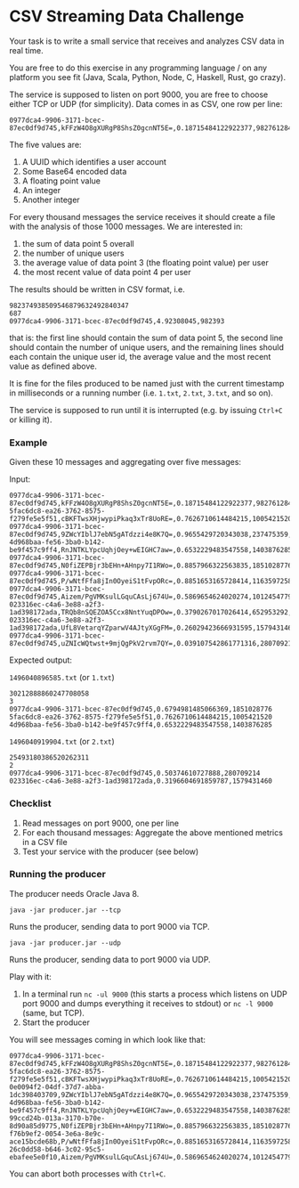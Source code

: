 # CSV Streaming Data Challenge

Your task is to write a small service that receives and analyzes
CSV data in real time.

You are free to do this exercise in any programming language /
on any platform you see fit (Java, Scala, Python, Node, C, Haskell,
Rust, go crazy).

The service is supposed to listen on port 9000, you are free to
choose either TCP or UDP (for simplicity). Data comes in as CSV,
one row per line:

    0977dca4-9906-3171-bcec-87ec0df9d745,kFFzW4O8gXURgP8ShsZ0gcnNT5E=,0.18715484122922377,982761284,8442009284719321817

The five values are:

1. A UUID which identifies a user account
2. Some Base64 encoded data
3. A floating point value
4. An integer
5. Another integer

For every thousand messages the service receives it should create a file with
the analysis of those 1000 messages. We are interested in:

1. the sum of data point 5 overall
2. the number of unique users
3. the average value of data point 3 (the floating point value) per user
4. the most recent value of data point 4 per user

The results should be written in CSV format, i.e.

    982374938509546879632492840347
    687
    0977dca4-9906-3171-bcec-87ec0df9d745,4.92308045,982393

that is: the first line should contain the sum of data point 5,
the second line should contain the number of unique users,
and the remaining lines should each contain the unique user id,
the average value and the most recent value as defined above.

It is fine for the files produced to be named just with the
current timestamp in milliseconds or a running number (i.e.
`1.txt`, `2.txt`, `3.txt`, and so on).

The service is supposed to run until it is interrupted (e.g.
by issuing `Ctrl+C` or killing it).


### Example

Given these 10 messages and aggregating over five messages:

Input:

    0977dca4-9906-3171-bcec-87ec0df9d745,kFFzW4O8gXURgP8ShsZ0gcnNT5E=,0.18715484122922377,982761284,8442009284719321817
    5fac6dc8-ea26-3762-8575-f279fe5e5f51,cBKFTwsXHjwypiPkaq3xTr8UoRE=,0.7626710614484215,1005421520,6642446482729493998
    0977dca4-9906-3171-bcec-87ec0df9d745,9ZWcYIblJ7ebN5gATdzzi4e8K7Q=,0.9655429720343038,237475359,3923415930816731861
    4d968baa-fe56-3ba0-b142-be9f457c9ff4,RnJNTKLYpcUqhjOey+wEIGHC7aw=,0.6532229483547558,1403876285,4756900066502959030
    0977dca4-9906-3171-bcec-87ec0df9d745,N0fiZEPBjr3bEHn+AHnpy7I1RWo=,0.8857966322563835,1851028776,6448117095479201352
    0977dca4-9906-3171-bcec-87ec0df9d745,P/wNtfFfa8jIn0OyeiS1tFvpORc=,0.8851653165728414,1163597258,8294506528003481004
    0977dca4-9906-3171-bcec-87ec0df9d745,Aizem/PgVMKsulLGquCAsLj674U=,0.5869654624020274,1012454779,2450005343631151248
    023316ec-c4a6-3e88-a2f3-1ad398172ada,TRQb8nSQEZOA5Ccx8NntYuqDPOw=,0.3790267017026414,652953292,4677453911100967584
    023316ec-c4a6-3e88-a2f3-1ad398172ada,UfL8VetarqYZparwV4AJtyXGgFM=,0.26029423666931595,1579431460,5620969177909661735
    0977dca4-9906-3171-bcec-87ec0df9d745,uZNIcWQtwst+9mjQgPkV2rvm7QY=,0.039107542861771316,280709214,4450245425875000740

Expected output:

`1496040896585.txt` (or `1.txt`)

    30212888860247708058
    3
    0977dca4-9906-3171-bcec-87ec0df9d745,0.6794981485066369,1851028776
    5fac6dc8-ea26-3762-8575-f279fe5e5f51,0.7626710614484215,1005421520
    4d968baa-fe56-3ba0-b142-be9f457c9ff4,0.6532229483547558,1403876285

`1496040919904.txt` (or `2.txt`)

    25493180386520262311
    2
    0977dca4-9906-3171-bcec-87ec0df9d745,0.50374610727888,280709214
    023316ec-c4a6-3e88-a2f3-1ad398172ada,0.3196604691859787,1579431460


### Checklist

1. Read messages on port 9000, one per line
2. For each thousand messages: Aggregate the above mentioned metrics
   in a CSV file
3. Test your service with the producer (see below)

### Running the producer

The producer needs Oracle Java 8.

    java -jar producer.jar --tcp

Runs the producer, sending data to port 9000 via TCP.

    java -jar producer.jar --udp

Runs the producer, sending data to port 9000 via UDP.

Play with it:

1. In a terminal run `nc -ul 9000` (this starts a process which listens
on UDP port 9000 and dumps everything it receives to stdout) or
`nc -l 9000` (same, but TCP).
2. Start the producer

You will see messages coming in which look like that:

```
0977dca4-9906-3171-bcec-87ec0df9d745,kFFzW4O8gXURgP8ShsZ0gcnNT5E=,0.18715484122922377,982761284,8442009284719321817
5fac6dc8-ea26-3762-8575-f279fe5e5f51,cBKFTwsXHjwypiPkaq3xTr8UoRE=,0.7626710614484215,1005421520,6642446482729493998
0e0094f2-04df-37d7-abba-1dc398403709,9ZWcYIblJ7ebN5gATdzzi4e8K7Q=,0.9655429720343038,237475359,3923415930816731861
4d968baa-fe56-3ba0-b142-be9f457c9ff4,RnJNTKLYpcUqhjOey+wEIGHC7aw=,0.6532229483547558,1403876285,4756900066502959030
99ccd24b-013a-3170-b70e-8d90a85d9775,N0fiZEPBjr3bEHn+AHnpy7I1RWo=,0.8857966322563835,1851028776,6448117095479201352
f76b9ef2-0054-3e6a-8e9c-ace15bcde68b,P/wNtfFfa8jIn0OyeiS1tFvpORc=,0.8851653165728414,1163597258,8294506528003481004
26c0dd58-b646-3c02-95c5-ebafee5e0f10,Aizem/PgVMKsulLGquCAsLj674U=,0.5869654624020274,1012454779,2450005343631151248
```

You can abort both processes with `Ctrl+C`.